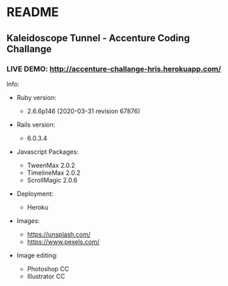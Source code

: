 # README
## Kaleidoscope Tunnel - Accenture Coding Challange
### LIVE DEMO: http://accenture-challange-hris.herokuapp.com/

Info:

* Ruby version:
  - 2.6.6p146 (2020-03-31 revision 67876)

* Rails version:
  - 6.0.3.4

* Javascript Packages: 
  - TweenMax 2.0.2
  - TimelineMax 2.0.2
  - ScrollMagic 2.0.6

* Deployment:
  - Heroku
  
* Images:
  - https://unsplash.com/
  - https://www.pexels.com/

* Image editing:
  - Photoshop CC
  - Illustrator CC
